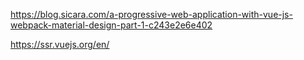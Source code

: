 https://blog.sicara.com/a-progressive-web-application-with-vue-js-webpack-material-design-part-1-c243e2e6e402

https://ssr.vuejs.org/en/

